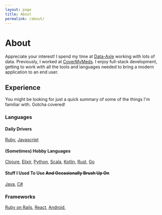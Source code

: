 ```yaml
---
layout: page
title: About
permalink: /about/
---
```


# About
Appreciate your interest! I spend my time at [Data-Axle](https://data-axle.com) working with lots of data. Previously, I worked at [CoverMyMeds](https://covermymeds.com). I enjoy full-stack development, getting to work with all the tools and languages needed to bring a modern application to an end user.

## Experience
You might be looking for just a quick summary of some of the things I'm familiar with. Gotcha covered!

### Languages

#### Daily Drivers
[Ruby](https://www.ruby-lang.org/en/),
[Javascript](https://developer.mozilla.org/en-US/docs/Web/JavaScript)

#### (Sometimes) Hobby Languages
[Clojure](https://clojure.org/),
[Elixir](http://elixir-lang.org/),
[Python](https://www.python.org/),
[Scala](https://www.scala-lang.org/),
[Kotlin](https://kotlinlang.org/),
[Rust](https://www.rust-lang.org/en-US/),
[Go](https://golang.org/)

#### Stuff I Used To Use ~~And Occasionally Brush Up On~~
[Java](https://openjdk.java.net/),
[C#](https://docs.microsoft.com/en-us/dotnet/csharp/)

### Frameworks
[Ruby on Rails](http://rubyonrails.org/),
[React](https://facebook.github.io/react/),
[Android](https://developer.android.com/index.html),
